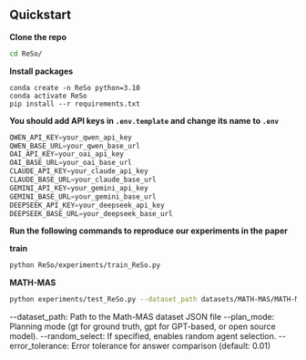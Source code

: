 
## Quickstart

**Clone the repo**

```bash
cd ReSo/
```

**Install packages**
```
conda create -n ReSo python=3.10
conda activate ReSo
pip install --r requirements.txt
```

**You should add API keys in `.env.template` and change its name to `.env`**

```python
QWEN_API_KEY=your_qwen_api_key
QWEN_BASE_URL=your_qwen_base_url
OAI_API_KEY=your_oai_api_key
OAI_BASE_URL=your_oai_base_url
CLAUDE_API_KEY=your_claude_api_key
CLAUDE_BASE_URL=your_claude_base_url
GEMINI_API_KEY=your_gemini_api_key
GEMINI_BASE_URL=your_gemini_base_url
DEEPSEEK_API_KEY=your_deepseek_api_key
DEEPSEEK_BASE_URL=your_deepseek_base_url
```



**Run the following commands to reproduce our experiments in the paper**

**train**

```bash
python ReSo/experiments/train_ReSo.py
```



**MATH-MAS**

```bash
python experiments/test_ReSo.py --dataset_path datasets/MATH-MAS/MATH-MAS-Easy.json --plan_mode gt [--random_select] [--error_tolerance <value>]
```
--dataset_path: Path to the Math-MAS dataset JSON file
--plan_mode: Planning mode (gt for ground truth, gpt for GPT-based, or open source model).
--random_select: If specified, enables random agent selection.
--error_tolerance: Error tolerance for answer comparison (default: 0.01)





